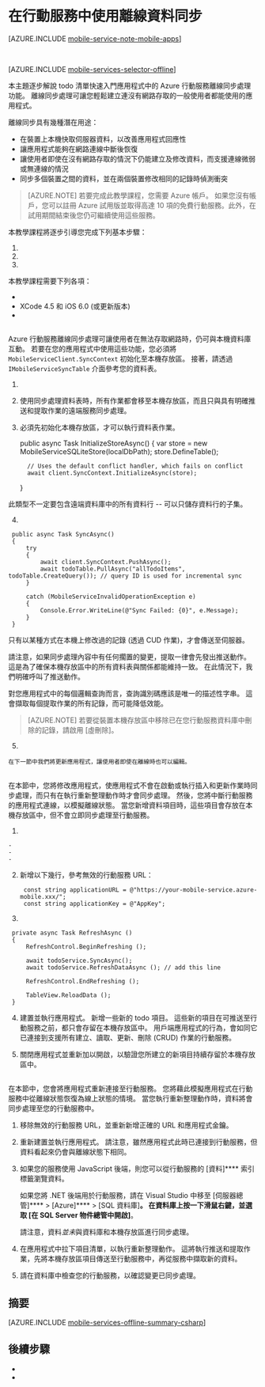<properties
    pageTitle="在行動服務中使用離線資料 (Xamarin iOS) | Microsoft Azure"
    description="了解如何使用 Azure 行動服務快處和徒步 Xamarin iOS 應用程式中的離線資料"
    documentationCenter="xamarin"
    authors="lindydonna"
    editor="wesmc"
    manager="dwrede"
    services="mobile-services"/>

<tags
    ms.service="mobile-services"
    ms.workload="mobile"
    ms.tgt_pltfrm="na"
    ms.devlang="dotnet"
    ms.topic="article"
    ms.date="11/02/2015"
    ms.author="donnam"/>


# 在行動服務中使用離線資料同步

[AZURE.INCLUDE [mobile-service-note-mobile-apps](../../includes/mobile-services-note-mobile-apps.md)]

&nbsp;


[AZURE.INCLUDE [mobile-services-selector-offline](../../includes/mobile-services-selector-offline.md)]

本主題逐步解說 todo 清單快速入門應用程式中的 Azure 行動服務離線同步處理功能。 離線同步處理可讓您輕鬆建立連沒有網路存取的一般使用者都能使用的應用程式。

離線同步具有幾種潛在用途：

* 在裝置上本機快取伺服器資料，以改善應用程式回應性
* 讓應用程式能夠在網路連線中斷後恢復
* 讓使用者即使在沒有網路存取的情況下仍能建立及修改資料，而支援連線微弱或無連線的情況
* 同步多個裝置之間的資料，並在兩個裝置修改相同的記錄時偵測衝突

>[AZURE.NOTE] 若要完成此教學課程，您需要 Azure 帳戶。 如果您沒有帳戶，您可以註冊 Azure 試用版並取得高達 10 項的免費行動服務。此外，在試用期間結束後您仍可繼續使用這些服務。
>
> 

本教學課程將逐步引導您完成下列基本步驟：

1. 
2. 
3. 

本教學課程需要下列各項：

* 
* XCode 4.5 和 iOS 6.0 (或更新版本)
* 

## 

Azure 行動服務離線同步處理可讓使用者在無法存取網路時，仍可與本機資料庫互動。 若要在您的應用程式中使用這些功能，您必須將 `MobileServiceClient.SyncContext` 初始化至本機存放區。 接著，請透過 `IMobileServiceSyncTable` 介面參考您的資料表。


1. 

2. 使用同步處理資料表時，所有作業都會移至本機存放區，而且只與具有明確推送和提取作業的遠端服務同步處理。

    

3. 必須先初始化本機存放區，才可以執行資料表作業。

     public async Task InitializeStoreAsync()
     {
         var store = new MobileServiceSQLiteStore(localDbPath);
         store.DefineTable<ToDoItem>();
    
         // Uses the default conflict handler, which fails on conflict
         await client.SyncContext.InitializeAsync(store);
     }

 

 此類型不一定要包含遠端資料庫中的所有資料行 -- 可以只儲存資料行的子集。

 

4. 

     public async Task SyncAsync()
     {
         try
         {
             await client.SyncContext.PushAsync();
             await todoTable.PullAsync("allTodoItems", todoTable.CreateQuery()); // query ID is used for incremental sync
         }
    
         catch (MobileServiceInvalidOperationException e)
         {
             Console.Error.WriteLine(@"Sync Failed: {0}", e.Message);
         }
     }

 只有以某種方式在本機上修改過的記錄 (透過 CUD 作業)，才會傳送至伺服器。

 請注意，如果同步處理內容中有任何擱置的變更，提取一律會先發出推送動作。 這是為了確保本機存放區中的所有資料表與關係都能維持一致。 在此情況下，我們明確呼叫了推送動作。

 對您應用程式中的每個邏輯查詢而言，查詢識別碼應該是唯一的描述性字串。  這會擷取每個提取作業的所有記錄，而可能降低效能。
 >[AZURE.NOTE] 若要從裝置本機存放區中移除已在您行動服務資料庫中刪除的記錄，請啟用 [虛刪除]。

 

5. 

    在下一節中我們將更新應用程式，讓使用者即使在離線時也可以編輯。

## 

在本節中，您將修改應用程式，使應用程式不會在啟動或執行插入和更新作業時同步處理，而只有在執行重新整理動作時才會同步處理。 然後，您將中斷行動服務的應用程式連線，以模擬離線狀態。 當您新增資料項目時，這些項目會存放在本機存放區中，但不會立即同步處理至行動服務。

1. 

    - 
    - 
    - 

    

2. 新增以下幾行，參考無效的行動服務 URL：

        const string applicationURL = @"https://your-mobile-service.azure-mobile.xxx/";
        const string applicationKey = @"AppKey";

3. 

     private async Task RefreshAsync ()
     {
         RefreshControl.BeginRefreshing ();
    
         await todoService.SyncAsync();
         await todoService.RefreshDataAsync (); // add this line
    
         RefreshControl.EndRefreshing ();
    
         TableView.ReloadData ();
     }

4. 建置並執行應用程式。 新增一些新的 todo 項目。 這些新的項目在可推送至行動服務之前，都只會存留在本機存放區中。 用戶端應用程式的行為，會如同它已連接到支援所有建立、讀取、更新、刪除 (CRUD) 作業的行動服務。

5. 關閉應用程式並重新加以開啟，以驗證您所建立的新項目持續存留於本機存放區中。

## 

在本節中，您會將應用程式重新連接至行動服務。 您將藉此模擬應用程式在行動服務中從離線狀態恢復為線上狀態的情境。 當您執行重新整理動作時，資料將會同步處理至您的行動服務中。

1. 移除無效的行動服務 URL，並重新新增正確的 URL 和應用程式金鑰。

2. 重新建置並執行應用程式。 請注意，雖然應用程式此時已連接到行動服務，但資料看起來仍會與離線狀態下相同。

3. 如果您的服務使用 JavaScript 後端，則您可以從行動服務的 [資料]**** 索引標籤瀏覽資料。

    如果您將 .NET 後端用於行動服務，請在 Visual Studio 中移至 [伺服器總管]**** > [Azure]**** > [SQL 資料庫]****。 在資料庫上按一下滑鼠右鍵，並選取 [在 SQL Server 物件總管中開啟]****。

    請注意，資料*並未*與資料庫和本機存放區進行同步處理。

4. 在應用程式中拉下項目清單，以執行重新整理動作。  這將執行推送和提取作業，先將本機存放區項目傳送至行動服務中，再從服務中擷取新的資料。

5. 請在資料庫中檢查您的行動服務，以確認變更已同步處理。

## 摘要

[AZURE.INCLUDE [mobile-services-offline-summary-csharp](../../includes/mobile-services-offline-summary-csharp.md)]

## 後續步驟

* 

* 






[review the mobile services sync code]: #review-offline 
[update the sync behavior of the app]: #update-sync 
[update the app to reconnect your mobile service]: #update-online-app 
[handling conflicts with offline support for mobile services]: ../mobile-services-xamarin-ios-handling-conflicts-offline-data.md 
[get started with mobile services]: mobile-services-ios-get-started.md 
[how to use the xamarin component client for azure mobile services]: partner-xamarin-mobile-services-how-to-use-client-library.md 
[soft delete]: mobile-services-using-soft-delete.md 
[xamarin studio]: http://xamarin.com/download 
[xamarin extension]: http://xamarin.com/visual-studio 
[azure classic portal]: https://manage.windowsazure.com 

